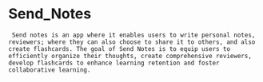 # Send_Notes
     Send notes is an app where it enables users to write personal notes, reviewers; where they can also choose to share it to others, and also create flashcards. The goal of Send Notes is to equip users to efficiently organize their thoughts, create comprehensive reviewers, develop flashcards to enhance learning retention and foster collaborative learning.
